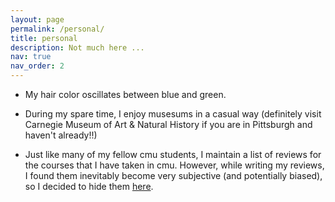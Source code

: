 ```yaml
---
layout: page
permalink: /personal/
title: personal
description: Not much here ...
nav: true
nav_order: 2
---
```


- My hair color oscillates between blue and green.

- During my spare time, I enjoy musesums in a casual way (definitely visit Carnegie Museum of Art & Natural History if you are in Pittsburgh and haven't already!!)

- Just like many of my fellow cmu students, I maintain a list of reviews for the courses that I have taken in cmu. However, while writing my reviews, I found them inevitably become very subjective (and potentially biased), so I decided to hide them [here](/courses).